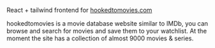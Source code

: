 React + tailwind frontend for [hookedtomovies.com](hookedtomovies.com)

hookedtomovies is a movie database website similar to IMDb, you can browse and search for movies and save them to your watchlist. At the moment the site has a collection of almost 9000 movies & series.



